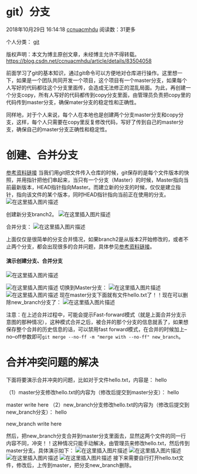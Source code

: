 # git）分支

2018年10月29日 16:14:18 [ccnuacmhdu](https://me.csdn.net/ccnuacmhdu) 阅读数：31更多

个人分类： [git](https://blog.csdn.net/ccnuacmhdu/article/category/8274629)

版权声明：本文为博主原创文章，未经博主允许不得转载。 https://blog.csdn.net/ccnuacmhdu/article/details/83504058

前面学习了git的基本知识，通过git命令可以方便地对仓库进行操作。这里想一下，如果是一个团队共同开发一个项目，这个项目有一个master分支，如果每个人写好的代码都往这个分支里面传，会造成无法修正的混乱局面。为此，再创建一个分支copy，所有人写好的代码都传到copy分支里面，由管理员负责把copy里的代码传到master分支，确保mater分支的稳定性和正确性。

同样地，对于个人来说，每个人在本地也是创建两个分支master分支和copy分支，这样，每个人只需要在copy里反复修改代码，写好了传到自己的master分支，确保自己的master分支正确性和稳定性。

# 创建、合并分支

[参考资料链接](https://www.cnblogs.com/zhoug2020/p/5917021.html)
当我们用git把文件传入仓库的时候，git保存的是每个文件版本的快照，并用指针把他们串起来，当只有一个分支（Master）的时候，Master指向当前最新版本，HEAD指针指向Master。而建立新的分支的时候，仅仅是建立指针，指向该文件的某个版本，同时HEAD指针指向当前正在使用的分支。
![在这里插入图片描述](https://img-blog.csdnimg.cn/20181029150813929.png?x-oss-process=image/watermark,type_ZmFuZ3poZW5naGVpdGk,shadow_10,text_aHR0cHM6Ly9ibG9nLmNzZG4ubmV0L2NjbnVhY21oZHU=,size_27,color_FFFFFF,t_70)

创建新分支branch2。
![在这里插入图片描述](https://img-blog.csdnimg.cn/20181029151104645.png?x-oss-process=image/watermark,type_ZmFuZ3poZW5naGVpdGk,shadow_10,text_aHR0cHM6Ly9ibG9nLmNzZG4ubmV0L2NjbnVhY21oZHU=,size_27,color_FFFFFF,t_70)

合并分支：
![在这里插入图片描述](https://img-blog.csdnimg.cn/20181029151338347.png?x-oss-process=image/watermark,type_ZmFuZ3poZW5naGVpdGk,shadow_10,text_aHR0cHM6Ly9ibG9nLmNzZG4ubmV0L2NjbnVhY21oZHU=,size_27,color_FFFFFF,t_70)

上面仅仅是很简单的分支合并情况，如果branch2是从版本2开始修改的，或者不止两个分支，都会出现很多的合并问题，具体参见[参考资料链接](https://www.cnblogs.com/zhoug2020/p/5917021.html)。

#### 演示创建分支、合并分支

![在这里插入图片描述](https://img-blog.csdnimg.cn/20181029152323482.png?x-oss-process=image/watermark,type_ZmFuZ3poZW5naGVpdGk,shadow_10,text_aHR0cHM6Ly9ibG9nLmNzZG4ubmV0L2NjbnVhY21oZHU=,size_27,color_FFFFFF,t_70)

![在这里插入图片描述](https://img-blog.csdnimg.cn/20181029152453381.png?x-oss-process=image/watermark,type_ZmFuZ3poZW5naGVpdGk,shadow_10,text_aHR0cHM6Ly9ibG9nLmNzZG4ubmV0L2NjbnVhY21oZHU=,size_27,color_FFFFFF,t_70)
切换到Master分支：
![在这里插入图片描述](https://img-blog.csdnimg.cn/2018102915253776.png?x-oss-process=image/watermark,type_ZmFuZ3poZW5naGVpdGk,shadow_10,text_aHR0cHM6Ly9ibG9nLmNzZG4ubmV0L2NjbnVhY21oZHU=,size_27,color_FFFFFF,t_70)
![在这里插入图片描述](https://img-blog.csdnimg.cn/20181029152615318.png?x-oss-process=image/watermark,type_ZmFuZ3poZW5naGVpdGk,shadow_10,text_aHR0cHM6Ly9ibG9nLmNzZG4ubmV0L2NjbnVhY21oZHU=,size_27,color_FFFFFF,t_70)
现在master分支下面就有文件hello.txt了！！现在可以删除new_branch分支了：
![在这里插入图片描述](https://img-blog.csdnimg.cn/20181029152742231.png?x-oss-process=image/watermark,type_ZmFuZ3poZW5naGVpdGk,shadow_10,text_aHR0cHM6Ly9ibG9nLmNzZG4ubmV0L2NjbnVhY21oZHU=,size_27,color_FFFFFF,t_70)

注意：在上述合并过程中，可能会提示Fast-forward模式（就是上面合并分支示意图的那种情况），这种模式合并之后，被合并的那个分支的信息就丢了，如果想保存整个合并的历史信息的话，可以禁用fast forward模式，在合并的时候加上–no–off参数即可`git merge --no-ff -m "merge with --no-ff" new_branch`。

# 合并冲突问题的解决

下面将要演示合并冲突的问题，比如对于文件hello.txt，内容是：
hello

（1）master分支修改hello.txt的内容为（修改后提交到master分支）：
hello

master write here
（2）new_branch分支修改hello.txt的内容为（修改后提交到new_branch分支）：
hello

new_branch write here

然后，把new_branch分支合并到master分支里面去，显然这两个文件的同一行内容不同，冲突！！这种情况只能手动解决，由管理员来修改hello.txt，然后传到master分支。具体演示如下：
![在这里插入图片描述](https://img-blog.csdnimg.cn/20181029160436124.png?x-oss-process=image/watermark,type_ZmFuZ3poZW5naGVpdGk,shadow_10,text_aHR0cHM6Ly9ibG9nLmNzZG4ubmV0L2NjbnVhY21oZHU=,size_27,color_FFFFFF,t_70)
![在这里插入图片描述](https://img-blog.csdnimg.cn/20181029160527663.png?x-oss-process=image/watermark,type_ZmFuZ3poZW5naGVpdGk,shadow_10,text_aHR0cHM6Ly9ibG9nLmNzZG4ubmV0L2NjbnVhY21oZHU=,size_27,color_FFFFFF,t_70)
![在这里插入图片描述](https://img-blog.csdnimg.cn/20181029160556965.png?x-oss-process=image/watermark,type_ZmFuZ3poZW5naGVpdGk,shadow_10,text_aHR0cHM6Ly9ibG9nLmNzZG4ubmV0L2NjbnVhY21oZHU=,size_27,color_FFFFFF,t_70)
![在这里插入图片描述](https://img-blog.csdnimg.cn/20181029160623585.png?x-oss-process=image/watermark,type_ZmFuZ3poZW5naGVpdGk,shadow_10,text_aHR0cHM6Ly9ibG9nLmNzZG4ubmV0L2NjbnVhY21oZHU=,size_27,color_FFFFFF,t_70)
接下来需要自行打开hello.txt文件，修改后，上传到master，把分支new_branch删除。